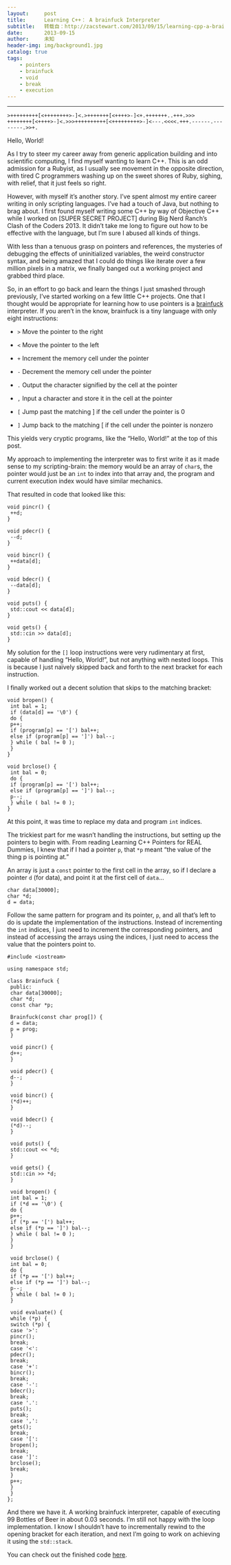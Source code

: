 ```yaml
---
layout:     post
title:      Learning C++： A brainfuck Interpreter
subtitle:   转载自：http://zacstewart.com/2013/09/15/learning-cpp-a-brainfuck-interpreter.html
date:       2013-09-15
author:     未知
header-img: img/background1.jpg
catalog: true
tags:
    - pointers
    - brainfuck
    - void
    - break
    - execution
---
```


---


```
>+++++++++[<++++++++>-]<.>+++++++[<++++>-]<+.+++++++..+++.>>>
++++++++[<++++>-]<.>>>++++++++++[<+++++++++>-]<---.<<<<.+++.------.--------.>>+.

```

Hello, World!

As I try to steer my career away from generic application building and into
scientific computing, I find myself wanting to learn C++. This is an odd
admission for a Rubyist, as I usually see movement in the opposite direction,
with tired C programmers washing up on the sweet shores of Ruby, sighing, with
relief, that it just feels so right.

However, with myself it’s another story. I’ve spent almost my entire career
writing in only scripting languages. I’ve had a touch of Java, but nothing
to brag about. I first found myself writing some C++ by way of Objective C++
while I worked on [SUPER SECRET PROJECT] during Big Nerd Ranch’s Clash of the
Coders 2013. It didn’t take me long to figure out how to be effective with
the language, but I’m sure I abused all kinds of things.

With less than a tenuous grasp on pointers and references, the mysteries of
debugging the effects of uninitialized variables, the weird constructor syntax,
and being amazed that I could do things like iterate over a few million pixels
in a matrix, we finally banged out a working project and grabbed third place.

So, in an effort to go back and learn the things I just smashed through
previously, I’ve started working on a few little C++ projects. One that I
thought would be appropriate for learning how to use pointers is a
[brainfuck](http://esolangs.org/wiki/Brainfuck) interpreter. If you aren’t in the know, brainfuck is a tiny
language with only eight instructions:

- `>` Move the pointer to the right

- `<` Move the pointer to the left

- `+` Increment the memory cell under the pointer

- `-` Decrement the memory cell under the pointer

- `.` Output the character signified by the cell at the pointer

- `,` Input a character and store it in the cell at the pointer

- `[` Jump past the matching ] if the cell under the pointer is 0

- `]` Jump back to the matching [ if the cell under the pointer is nonzero


This yields very cryptic programs, like the “Hello, World!” at the top of this
post.

My approach to implementing the interpreter was to first write it as it made
sense to my scripting-brain: the memory would be an array of `char`s, the
pointer would just be an `int` to index into that array and, the program and
current execution index would have similar mechanics.

That resulted in code that looked like this:

```
void pincr() {
 ++d;
}

void pdecr() {
 --d;
}

void bincr() {
 ++data[d];
}

void bdecr() {
 --data[d];
}

void puts() {
 std::cout << data[d];
}

void gets() {
 std::cin >> data[d];
}

```

My solution for the `[]` loop instructions were very rudimentary at first,
capable of handling “Hello, World!”, but not anything with nested loops. This
is because I just naïvely skipped back and forth to the next bracket for each
instruction.

I finally worked out a decent solution that skips to the matching bracket:

```
void bropen() {
 int bal = 1;
 if (data[d] == '\0') {
 do {
 p++;
 if (program[p] == '[') bal++;
 else if (program[p] == ']') bal--;
 } while ( bal != 0 );
 }
}

void brclose() {
 int bal = 0;
 do {
 if (program[p] == '[') bal++;
 else if (program[p] == ']') bal--;
 p--;
 } while ( bal != 0 );
}

```

At this point, it was time to replace my data and program `int` indices.

The trickiest part for me wasn’t handling the instructions, but setting up the
pointers to begin with. From reading Learning C++ Pointers for REAL
Dummies, I knew that if I had a pointer `p`, that `*p` meant “the value of
the thing p is pointing at.”

An array is just a `const` pointer to the first cell in the array, so if I declare
a pointer `d` (for data), and point it at the first cell of `data`…

```
char data[30000];
char *d;
d = data;

```

Follow the same pattern for program and its pointer, `p`, and all that’s left
to do is update the implementation of the instructions. Instead of incrementing
the `int` indices, I just need to increment the corresponding pointers, and instead
of accessing the arrays using the indices, I just need to access the value that the
pointers point to.

```
#include <iostream>

using namespace std;

class Brainfuck {
 public:
 char data[30000];
 char *d;
 const char *p;

 Brainfuck(const char prog[]) {
 d = data;
 p = prog;
 }

 void pincr() {
 d++;
 }

 void pdecr() {
 d--;
 }

 void bincr() {
 (*d)++;
 }

 void bdecr() {
 (*d)--;
 }

 void puts() {
 std::cout << *d;
 }

 void gets() {
 std::cin >> *d;
 }

 void bropen() {
 int bal = 1;
 if (*d == '\0') {
 do {
 p++;
 if (*p == '[') bal++;
 else if (*p == ']') bal--;
 } while ( bal != 0 );
 }
 }

 void brclose() {
 int bal = 0;
 do {
 if (*p == '[') bal++;
 else if (*p == ']') bal--;
 p--;
 } while ( bal != 0 );
 }

 void evaluate() {
 while (*p) {
 switch (*p) {
 case '>':
 pincr();
 break;
 case '<':
 pdecr();
 break;
 case '+':
 bincr();
 break;
 case '-':
 bdecr();
 break;
 case '.':
 puts();
 break;
 case ',':
 gets();
 break;
 case '[':
 bropen();
 break;
 case ']':
 brclose();
 break;
 }
 p++;
 }
 }
};

```

And there we have it. A working brainfuck interpreter, capable of executing 99
Bottles of Beer in about 0.03 seconds. I’m still not happy with the loop
implementation. I know I shouldn’t have to incrementally rewind to the opening
bracket for each iteration, and next I’m going to work on achieving it using
the `std::stack`.

You can check out the finished code [here](https://github.com/zacstewart/brainfuck-pp).
